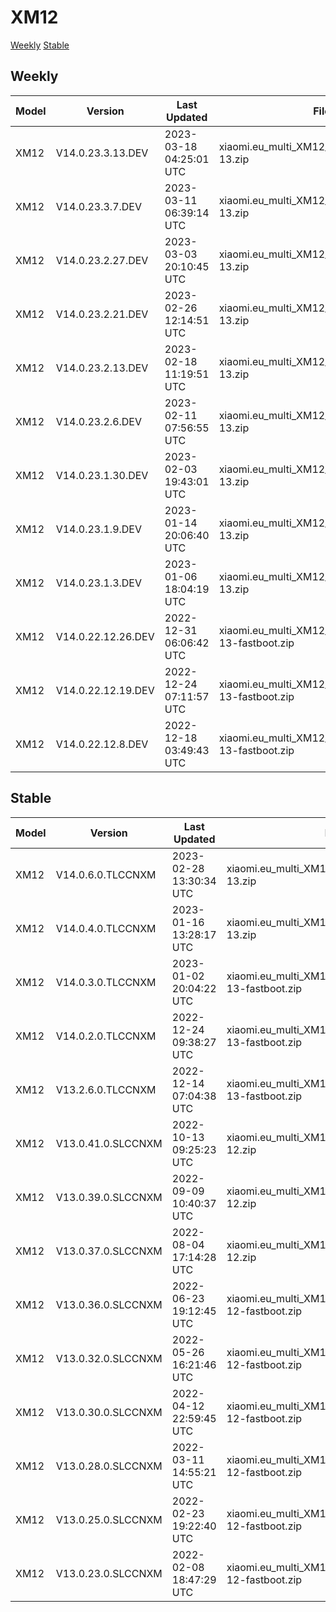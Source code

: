 # XM12
[Weekly](#Weekly)  [Stable](#Stable)
## Weekly
| Model | Version | Last Updated | File Name | Size | Download Link |
| ---- | ---- | ---- | ---- | ---- | ---- |
| XM12 | V14.0.23.3.13.DEV | 2023-03-18 04:25:01 UTC | xiaomi.eu_multi_XM12_V14.0.23.3.13.DEV_v14-13.zip | 5.1 GB | [SourceForge](https://sourceforge.net/projects/xiaomi-eu-multilang-miui-roms/files/xiaomi.eu/MIUI-WEEKLY-RELEASES/V14.0.23.3.13.DEV/xiaomi.eu_multi_XM12_V14.0.23.3.13.DEV_v14-13.zip/download) |
| XM12 | V14.0.23.3.7.DEV | 2023-03-11 06:39:14 UTC | xiaomi.eu_multi_XM12_V14.0.23.3.7.DEV_v14-13.zip | 5.1 GB | [SourceForge](https://sourceforge.net/projects/xiaomi-eu-multilang-miui-roms/files/xiaomi.eu/MIUI-WEEKLY-RELEASES/V14.0.23.3.7.DEV/xiaomi.eu_multi_XM12_V14.0.23.3.7.DEV_v14-13.zip/download) |
| XM12 | V14.0.23.2.27.DEV | 2023-03-03 20:10:45 UTC | xiaomi.eu_multi_XM12_V14.0.23.2.27.DEV_v14-13.zip | 5.1 GB | [SourceForge](https://sourceforge.net/projects/xiaomi-eu-multilang-miui-roms/files/xiaomi.eu/MIUI-WEEKLY-RELEASES/V14.0.23.2.27.DEV/xiaomi.eu_multi_XM12_V14.0.23.2.27.DEV_v14-13.zip/download) |
| XM12 | V14.0.23.2.21.DEV | 2023-02-26 12:14:51 UTC | xiaomi.eu_multi_XM12_V14.0.23.2.21.DEV_v14-13.zip | 5.1 GB | [SourceForge](https://sourceforge.net/projects/xiaomi-eu-multilang-miui-roms/files/xiaomi.eu/MIUI-WEEKLY-RELEASES/V14.0.23.2.21.DEV/xiaomi.eu_multi_XM12_V14.0.23.2.21.DEV_v14-13.zip/download) |
| XM12 | V14.0.23.2.13.DEV | 2023-02-18 11:19:51 UTC | xiaomi.eu_multi_XM12_V14.0.23.2.13.DEV_v14-13.zip | 5.1 GB | [SourceForge](https://sourceforge.net/projects/xiaomi-eu-multilang-miui-roms/files/xiaomi.eu/MIUI-WEEKLY-RELEASES/V14.0.23.2.13.DEV/xiaomi.eu_multi_XM12_V14.0.23.2.13.DEV_v14-13.zip/download) |
| XM12 | V14.0.23.2.6.DEV | 2023-02-11 07:56:55 UTC | xiaomi.eu_multi_XM12_V14.0.23.2.6.DEV_v14-13.zip | 5.1 GB | [SourceForge](https://sourceforge.net/projects/xiaomi-eu-multilang-miui-roms/files/xiaomi.eu/MIUI-WEEKLY-RELEASES/V14.0.23.2.6.DEV/xiaomi.eu_multi_XM12_V14.0.23.2.6.DEV_v14-13.zip/download) |
| XM12 | V14.0.23.1.30.DEV | 2023-02-03 19:43:01 UTC | xiaomi.eu_multi_XM12_V14.0.23.1.30.DEV_v14-13.zip | 5.1 GB | [SourceForge](https://sourceforge.net/projects/xiaomi-eu-multilang-miui-roms/files/xiaomi.eu/MIUI-WEEKLY-RELEASES/V14.0.23.1.30.DEV/xiaomi.eu_multi_XM12_V14.0.23.1.30.DEV_v14-13.zip/download) |
| XM12 | V14.0.23.1.9.DEV | 2023-01-14 20:06:40 UTC | xiaomi.eu_multi_XM12_V14.0.23.1.9.DEV_v14-13.zip | 4.9 GB | [SourceForge](https://sourceforge.net/projects/xiaomi-eu-multilang-miui-roms/files/xiaomi.eu/MIUI-WEEKLY-RELEASES/V14.0.23.1.9.DEV/xiaomi.eu_multi_XM12_V14.0.23.1.9.DEV_v14-13.zip/download) |
| XM12 | V14.0.23.1.3.DEV | 2023-01-06 18:04:19 UTC | xiaomi.eu_multi_XM12_V14.0.23.1.3.DEV_v14-13.zip | 4.7 GB | [SourceForge](https://sourceforge.net/projects/xiaomi-eu-multilang-miui-roms/files/xiaomi.eu/MIUI-WEEKLY-RELEASES/V14.0.23.1.3.DEV/xiaomi.eu_multi_XM12_V14.0.23.1.3.DEV_v14-13.zip/download) |
| XM12 | V14.0.22.12.26.DEV | 2022-12-31 06:06:42 UTC | xiaomi.eu_multi_XM12_V14.0.22.12.26.DEV_v14-13-fastboot.zip | 5.0 GB | [SourceForge](https://sourceforge.net/projects/xiaomi-eu-multilang-miui-roms/files/xiaomi.eu/MIUI-WEEKLY-RELEASES/V14.0.22.12.26.DEV/xiaomi.eu_multi_XM12_V14.0.22.12.26.DEV_v14-13-fastboot.zip/download) |
| XM12 | V14.0.22.12.19.DEV | 2022-12-24 07:11:57 UTC | xiaomi.eu_multi_XM12_V14.0.22.12.19.DEV_v14-13-fastboot.zip | 5.0 GB | [SourceForge](https://sourceforge.net/projects/xiaomi-eu-multilang-miui-roms/files/xiaomi.eu/MIUI-WEEKLY-RELEASES/V14.0.22.12.19.DEV/xiaomi.eu_multi_XM12_V14.0.22.12.19.DEV_v14-13-fastboot.zip/download) |
| XM12 | V14.0.22.12.8.DEV | 2022-12-18 03:49:43 UTC | xiaomi.eu_multi_XM12_V14.0.22.12.8.DEV_v14-13-fastboot.zip | 5.0 GB | [SourceForge](https://sourceforge.net/projects/xiaomi-eu-multilang-miui-roms/files/xiaomi.eu/MIUI-WEEKLY-RELEASES/V14.0.22.12.8.DEV/xiaomi.eu_multi_XM12_V14.0.22.12.8.DEV_v14-13-fastboot.zip/download) |
## Stable
| Model | Version | Last Updated | File Name | Size | Download Link |
| ---- | ---- | ---- | ---- | ---- | ---- |
| XM12 | V14.0.6.0.TLCCNXM | 2023-02-28 13:30:34 UTC | xiaomi.eu_multi_XM12_V14.0.6.0.TLCCNXM_v14-13.zip | 5.1 GB | [SourceForge](https://sourceforge.net/projects/xiaomi-eu-multilang-miui-roms/files/xiaomi.eu/MIUI-STABLE-RELEASES/MIUIv14/xiaomi.eu_multi_XM12_V14.0.6.0.TLCCNXM_v14-13.zip/download) |
| XM12 | V14.0.4.0.TLCCNXM | 2023-01-16 13:28:17 UTC | xiaomi.eu_multi_XM12_V14.0.4.0.TLCCNXM_v14-13.zip | 4.9 GB | [SourceForge](https://sourceforge.net/projects/xiaomi-eu-multilang-miui-roms/files/xiaomi.eu/MIUI-STABLE-RELEASES/MIUIv14/xiaomi.eu_multi_XM12_V14.0.4.0.TLCCNXM_v14-13.zip/download) |
| XM12 | V14.0.3.0.TLCCNXM | 2023-01-02 20:04:22 UTC | xiaomi.eu_multi_XM12_V14.0.3.0.TLCCNXM_v14-13-fastboot.zip | 5.0 GB | [SourceForge](https://sourceforge.net/projects/xiaomi-eu-multilang-miui-roms/files/xiaomi.eu/MIUI-STABLE-RELEASES/MIUIv14/xiaomi.eu_multi_XM12_V14.0.3.0.TLCCNXM_v14-13-fastboot.zip/download) |
| XM12 | V14.0.2.0.TLCCNXM | 2022-12-24 09:38:27 UTC | xiaomi.eu_multi_XM12_V14.0.2.0.TLCCNXM_v14-13-fastboot.zip | 5.0 GB | [SourceForge](https://sourceforge.net/projects/xiaomi-eu-multilang-miui-roms/files/xiaomi.eu/MIUI-STABLE-RELEASES/MIUIv14/xiaomi.eu_multi_XM12_V14.0.2.0.TLCCNXM_v14-13-fastboot.zip/download) |
| XM12 | V13.2.6.0.TLCCNXM | 2022-12-14 07:04:38 UTC | xiaomi.eu_multi_XM12_V13.2.6.0.TLCCNXM_v13-13-fastboot.zip | 5.0 GB | [SourceForge](https://sourceforge.net/projects/xiaomi-eu-multilang-miui-roms/files/xiaomi.eu/MIUI-STABLE-RELEASES/MIUIv13/xiaomi.eu_multi_XM12_V13.2.6.0.TLCCNXM_v13-13-fastboot.zip/download) |
| XM12 | V13.0.41.0.SLCCNXM | 2022-10-13 09:25:23 UTC | xiaomi.eu_multi_XM12_V13.0.41.0.SLCCNXM_v13-12.zip | 4.4 GB | [SourceForge](https://sourceforge.net/projects/xiaomi-eu-multilang-miui-roms/files/xiaomi.eu/MIUI-STABLE-RELEASES/MIUIv13/xiaomi.eu_multi_XM12_V13.0.41.0.SLCCNXM_v13-12.zip/download) |
| XM12 | V13.0.39.0.SLCCNXM | 2022-09-09 10:40:37 UTC | xiaomi.eu_multi_XM12_V13.0.39.0.SLCCNXM_v13-12.zip | 4.4 GB | [SourceForge](https://sourceforge.net/projects/xiaomi-eu-multilang-miui-roms/files/xiaomi.eu/MIUI-STABLE-RELEASES/MIUIv13/xiaomi.eu_multi_XM12_V13.0.39.0.SLCCNXM_v13-12.zip/download) |
| XM12 | V13.0.37.0.SLCCNXM | 2022-08-04 17:14:28 UTC | xiaomi.eu_multi_XM12_V13.0.37.0.SLCCNXM_v13-12.zip | 4.5 GB | [SourceForge](https://sourceforge.net/projects/xiaomi-eu-multilang-miui-roms/files/xiaomi.eu/MIUI-STABLE-RELEASES/MIUIv13/xiaomi.eu_multi_XM12_V13.0.37.0.SLCCNXM_v13-12.zip/download) |
| XM12 | V13.0.36.0.SLCCNXM | 2022-06-23 19:12:45 UTC | xiaomi.eu_multi_XM12_V13.0.36.0.SLCCNXM_v13-12-fastboot.zip | 4.7 GB | [SourceForge](https://sourceforge.net/projects/xiaomi-eu-multilang-miui-roms/files/xiaomi.eu/MIUI-STABLE-RELEASES/MIUIv13/xiaomi.eu_multi_XM12_V13.0.36.0.SLCCNXM_v13-12-fastboot.zip/download) |
| XM12 | V13.0.32.0.SLCCNXM | 2022-05-26 16:21:46 UTC | xiaomi.eu_multi_XM12_V13.0.32.0.SLCCNXM_v13-12-fastboot.zip | 4.7 GB | [SourceForge](https://sourceforge.net/projects/xiaomi-eu-multilang-miui-roms/files/xiaomi.eu/MIUI-STABLE-RELEASES/MIUIv13/xiaomi.eu_multi_XM12_V13.0.32.0.SLCCNXM_v13-12-fastboot.zip/download) |
| XM12 | V13.0.30.0.SLCCNXM | 2022-04-12 22:59:45 UTC | xiaomi.eu_multi_XM12_V13.0.30.0.SLCCNXM_v13-12-fastboot.zip | 4.7 GB | [SourceForge](https://sourceforge.net/projects/xiaomi-eu-multilang-miui-roms/files/xiaomi.eu/MIUI-STABLE-RELEASES/MIUIv13/xiaomi.eu_multi_XM12_V13.0.30.0.SLCCNXM_v13-12-fastboot.zip/download) |
| XM12 | V13.0.28.0.SLCCNXM | 2022-03-11 14:55:21 UTC | xiaomi.eu_multi_XM12_V13.0.28.0.SLCCNXM_v13-12-fastboot.zip | 4.6 GB | [SourceForge](https://sourceforge.net/projects/xiaomi-eu-multilang-miui-roms/files/xiaomi.eu/MIUI-STABLE-RELEASES/MIUIv13/xiaomi.eu_multi_XM12_V13.0.28.0.SLCCNXM_v13-12-fastboot.zip/download) |
| XM12 | V13.0.25.0.SLCCNXM | 2022-02-23 19:22:40 UTC | xiaomi.eu_multi_XM12_V13.0.25.0.SLCCNXM_v13-12-fastboot.zip | 4.6 GB | [SourceForge](https://sourceforge.net/projects/xiaomi-eu-multilang-miui-roms/files/xiaomi.eu/MIUI-STABLE-RELEASES/MIUIv13/xiaomi.eu_multi_XM12_V13.0.25.0.SLCCNXM_v13-12-fastboot.zip/download) |
| XM12 | V13.0.23.0.SLCCNXM | 2022-02-08 18:47:29 UTC | xiaomi.eu_multi_XM12_V13.0.23.0.SLCCNXM_v13-12-fastboot.zip | 4.6 GB | [SourceForge](https://sourceforge.net/projects/xiaomi-eu-multilang-miui-roms/files/xiaomi.eu/MIUI-STABLE-RELEASES/MIUIv13/xiaomi.eu_multi_XM12_V13.0.23.0.SLCCNXM_v13-12-fastboot.zip/download) |
